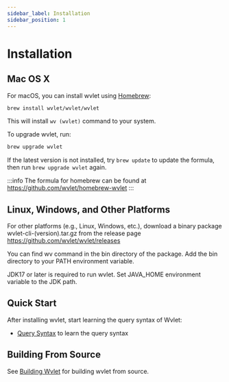 ```yaml
---
sidebar_label: Installation
sidebar_position: 1
---
```


# Installation

## Mac OS X

For macOS, you can install wvlet using [Homebrew](https://brew.sh/):

```bash
brew install wvlet/wvlet/wvlet
```

This will install `wv (wvlet)` command to your system.

To upgrade wvlet, run:
```bash
brew upgrade wvlet
```

If the latest version is not installed, try `brew update` to update the formula, then run `brew upgrade wvlet` again.


:::info
The formula for homebrew can be found at 
https://github.com/wvlet/homebrew-wvlet
:::

## Linux, Windows, and Other Platforms

For other platforms (e.g., Linux, Windows, etc.), download a binary package wvlet-cli-(version).tar.gz from the release page https://github.com/wvlet/wvlet/releases

You can find wv command in the bin directory of the package. Add the bin directory to your PATH environment variable.

JDK17 or later is required to run wvlet. Set JAVA_HOME environment variable to the JDK path.

## Quick Start

After installing wvlet, start learning the query syntax of Wvlet:
- [Query Syntax](../syntax) to learn the query syntax


## Building From Source

See [Building Wvlet](../development/build.md) for building wvlet from source.
